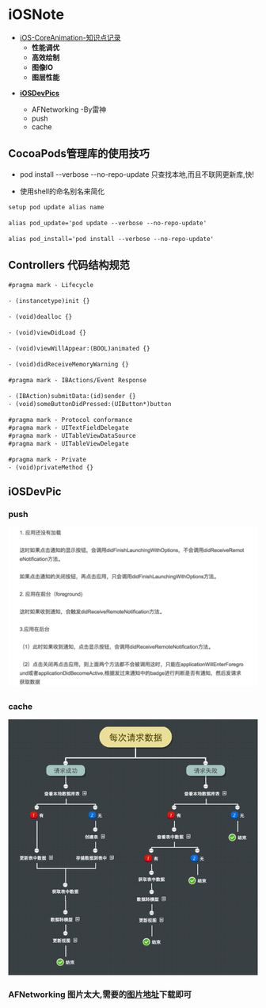 # iOSNote

- [iOS-CoreAnimation-知识点记录](./iOS-CoreAnimation.md)
	 - **性能调优**
	 - **高效绘制**
	 - **图像IO**
	 - **图层性能**


*   **[iOSDevPics](#iOSDevPic)**

	- AFNetworking   -By雷神
	- push
	- cache


## **CocoaPods**管理库的使用技巧

- pod install --verbose --no-repo-update  只查找本地,而且不联网更新库,快!

- 使用shell的命名别名来简化

```
setup pod update alias name

alias pod_update='pod update --verbose --no-repo-update'

alias pod_install='pod install --verbose --no-repo-update'

```

## Controllers 代码结构规范
```
#pragma mark - Lifecycle

- (instancetype)init {}

- (void)dealloc {}

- (void)viewDidLoad {}

- (void)viewWillAppear:(BOOL)animated {}

- (void)didReceiveMemoryWarning {}

#pragma mark - IBActions/Event Response

- (IBAction)submitData:(id)sender {}
- (void)someButtonDidPressed:(UIButton*)button

#pragma mark - Protocol conformance
#pragma mark - UITextFieldDelegate
#pragma mark - UITableViewDataSource
#pragma mark - UITableViewDelegate

#pragma mark - Private
- (void)privateMethod {}

```


## <a name="iOSDevPic"></a> iOSDevPic

### **push**
![](./images/Push.png)

### **cache**
![](./images/cache.png)

### **AFNetworking** 图片太大,需要的[图片地址](https://coding.net/u/LFL/p/BlogPics/git/)下载即可
